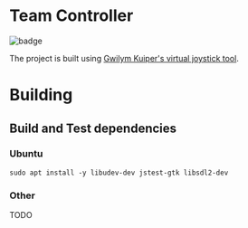 # Team Controller

![badge](https://github.com/kkevlar/team-joystick/actions/workflows/build.yaml/badge.svg)

The project is built using [Gwilym Kuiper's virtual joystick tool](https://gwilym.dev/2021/02/virtual-joystick-on-linux/).



# Building

## Build and Test dependencies

### Ubuntu

`sudo apt install -y libudev-dev jstest-gtk libsdl2-dev`

### Other 

TODO

